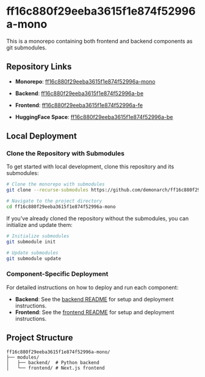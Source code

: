 # ff16c880f29eeba3615f1e874f52996a-mono

This is a monorepo containing both frontend and backend components as git submodules.

## Repository Links

- **Monorepo**: [ff16c880f29eeba3615f1e874f52996a-mono](https://github.com/demonarch/ff16c880f29eeba3615f1e874f52996a-mono)
- **Backend**: [ff16c880f29eeba3615f1e874f52996a-be](https://github.com/demonarch/ff16c880f29eeba3615f1e874f52996a-be)
- **Frontend**: [ff16c880f29eeba3615f1e874f52996a-fe](https://github.com/demonarch/ff16c880f29eeba3615f1e874f52996a-fe)

- **HuggingFace Space**: [ff16c880f29eeba3615f1e874f52996a-be](https://huggingface.co/spaces/demonarch/ff16c880f29eeba3615f1e874f52996a-be)

## Local Deployment

### Clone the Repository with Submodules

To get started with local development, clone this repository and its submodules:

```bash
# Clone the monorepo with submodules
git clone --recurse-submodules https://github.com/demonarch/ff16c880f29eeba3615f1e874f52996a-mono.git

# Navigate to the project directory
cd ff16c880f29eeba3615f1e874f52996a-mono
```

If you've already cloned the repository without the submodules, you can initialize and update them:

```bash
# Initialize submodules
git submodule init

# Update submodules
git submodule update
```

### Component-Specific Deployment

For detailed instructions on how to deploy and run each component:

- **Backend**: See the [backend README](modules/backend/README.md) for setup and deployment instructions.
- **Frontend**: See the [frontend README](modules/frontend/README.md) for setup and deployment instructions.

## Project Structure

```
ff16c880f29eeba3615f1e874f52996a-mono/
├── modules/
│   ├── backend/  # Python backend
│   └── frontend/ # Next.js frontend
```
